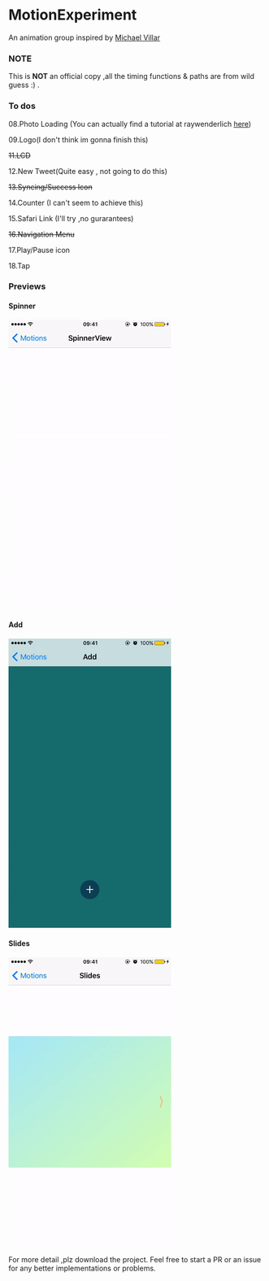 # MotionExperiment
An animation group inspired by [Michael Villar](http://www.michaelvillar.com/motion)

### NOTE
This is **NOT** an official copy ,all the timing functions & paths are from wild guess :) .



### To dos

08.Photo Loading (You can actually find a tutorial at raywenderlich [here](https://www.raywenderlich.com/94302/implement-circular-image-loader-animation-cashapelayer))

09.Logo(I don't think im gonna finish this)

<del>11.LCD</del>


12.New Tweet(Quite easy , not going to do this)


<del>13.Syncing/Success Icon</del>


14.Counter (I can't seem to achieve this)

15.Safari Link (I'll try ,no gurarantees)

<del>16.Navigation Menu</del>


17.Play/Pause icon

18.Tap


### Previews

#### Spinner
![](Images/Spinner.gif)

#### Add
![](Images/Add.gif)

#### Slides
![](Images/Slides.gif)


For more detail ,plz download the project.
Feel free to start a PR or an issue for any better implementations or problems.
